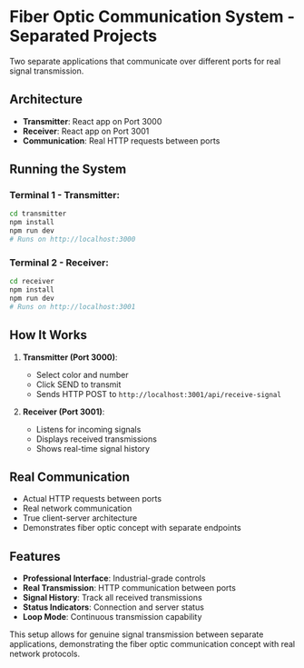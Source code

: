 # Fiber Optic Communication System - Separated Projects

Two separate applications that communicate over different ports for real signal transmission.

## Architecture

- **Transmitter**: React app on Port 3000
- **Receiver**: React app on Port 3001  
- **Communication**: Real HTTP requests between ports

## Running the System

### Terminal 1 - Transmitter:
```bash
cd transmitter
npm install
npm run dev
# Runs on http://localhost:3000
```

### Terminal 2 - Receiver:
```bash
cd receiver
npm install  
npm run dev
# Runs on http://localhost:3001
```

## How It Works

1. **Transmitter (Port 3000)**:
   - Select color and number
   - Click SEND to transmit
   - Sends HTTP POST to `http://localhost:3001/api/receive-signal`

2. **Receiver (Port 3001)**:
   - Listens for incoming signals
   - Displays received transmissions
   - Shows real-time signal history

## Real Communication

- Actual HTTP requests between ports
- Real network communication
- True client-server architecture
- Demonstrates fiber optic concept with separate endpoints

## Features

- **Professional Interface**: Industrial-grade controls
- **Real Transmission**: HTTP communication between ports
- **Signal History**: Track all received transmissions
- **Status Indicators**: Connection and server status
- **Loop Mode**: Continuous transmission capability

This setup allows for genuine signal transmission between separate applications, demonstrating the fiber optic communication concept with real network protocols.
